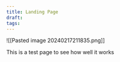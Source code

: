 ```yaml
---
title: Landing Page
draft: 
tags:
---
```




![[Pasted image 20240217211835.png]]


This is a test page to see how well it works
